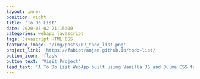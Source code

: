 ```yaml
---
layout: inner
position: right
title: 'To Do List'
date: 2020-03-02 21:15:00
categories: webapp javascript
tags: Javascript HTML CSS
featured_image: '/img/posts/07_todo_list.png'
project_link: 'https://fabiotranjan.github.io/todo-list/'
button_icon: 'flask'
button_text: 'Visit Project'
lead_text: "A To Do List WebApp built using Vanilla JS and Bulma CSS framework"
---
```

